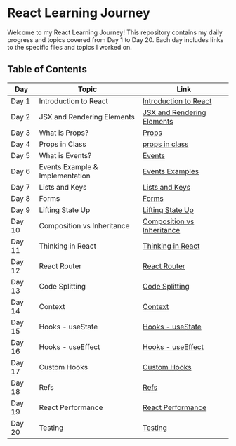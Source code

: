 # React Learning Journey

Welcome to my React Learning Journey! This repository contains my daily progress and topics covered from Day 1 to Day 20. Each day includes links to the specific files and topics I worked on.

## Table of Contents

| Day  | Topic                              | Link                                                                                          |
|------|------------------------------------|-----------------------------------------------------------------------------------------------|
| Day 1| Introduction to React              | [Introduction to React](https://github.com/kaifshaikh262000/react-learning/blob/main/day1/introduction.md)                     |
| Day 2| JSX and Rendering Elements         | [JSX and Rendering Elements](https://github.com/kaifshaikh262000/react-learning/blob/main/day2/jsx-rendering.md)               |
| Day 3| What is Props?                     | [Props ](https://github.com/kaif21-cmd/React_/blob/main/PROPS.MD)           
| Day 4| Props in Class                     | [props in class](https://github.com/kaif21-cmd/React_/blob/main/Accesing%20Props%20In%20Class.md)                   |
| Day 5| What is Events?                    | [Events](https://github.com/kaif21-cmd/React_/blob/main/Events.md)                       |
| Day 6| Events Example & Implementation    |[Events Examples](https://github.com/kaif21-cmd/React_/blob/main/Events._example%20.md)           |
| Day 7| Lists and Keys                     | [Lists and Keys](https://github.com/kaifshaikh262000/react-learning/blob/main/day7/lists-keys.md)                             |
| Day 8| Forms                              | [Forms](https://github.com/kaifshaikh262000/react-learning/blob/main/day8/forms.md)                                             |
| Day 9| Lifting State Up                   | [Lifting State Up](https://github.com/kaifshaikh262000/react-learning/blob/main/day9/lifting-state-up.md)                     |
| Day 10| Composition vs Inheritance        | [Composition vs Inheritance](https://github.com/kaifshaikh262000/react-learning/blob/main/day10/composition-inheritance.md)   |
| Day 11| Thinking in React                 | [Thinking in React](https://github.com/kaifshaikh262000/react-learning/blob/main/day11/thinking-in-react.md)                   |
| Day 12| React Router                      | [React Router](https://github.com/kaifshaikh262000/react-learning/blob/main/day12/react-router.md)                             |
| Day 13| Code Splitting                    | [Code Splitting](https://github.com/kaifshaikh262000/react-learning/blob/main/day13/code-splitting.md)                         |
| Day 14| Context                           | [Context](https://github.com/kaifshaikh262000/react-learning/blob/main/day14/context.md)                                       |
| Day 15| Hooks - useState                  | [Hooks - useState](https://github.com/kaifshaikh262000/react-learning/blob/main/day15/hooks-usestate.md)                       |
| Day 16| Hooks - useEffect                 | [Hooks - useEffect](https://github.com/kaifshaikh262000/react-learning/blob/main/day16/hooks-useeffect.md)                     |
| Day 17| Custom Hooks                      | [Custom Hooks](https://github.com/kaifshaikh262000/react-learning/blob/main/day17/custom-hooks.md)                             |
| Day 18| Refs                              | [Refs](https://github.com/kaifshaikh262000/react-learning/blob/main/day18/refs.md)                                             |
| Day 19| React Performance                 | [React Performance](https://github.com/kaifshaikh262000/react-learning/blob/main/day19/react-performance.md)                   |
| Day 20| Testing                           | [Testing](https://github.com/kaifshaikh262000/react-learning/blob/main/day20/testing.md)                                       |

